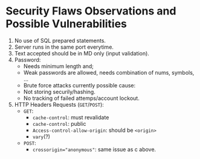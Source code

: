 # Security Flaws Observations and Possible Vulnerabilities

1. No use of SQL prepared statements.
2. Server runs in the same port everytime.
3. Text accepted should be in MD only (input validation).
4. Password:
    - Needs minimum length and;
    - Weak passwords are allowed, needs combination of nums, symbols, ...
    - Brute force attacks currently possible cause:
    - Not storing securily/hashing.
    - No tracking of failed attemps/account lockout.
5. HTTP Headers Requests (`GET`/`POST`):
    - `GET`:
        * `cache-control`: must revalidate
        * `cache-control`: public
        * `Access-control-allow-origin`: should be `<origin>`
        * `vary`(?)
    - `POST`:
        * `crossorigin="anonymous"`: same issue as c above.


